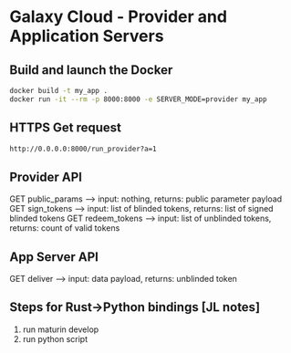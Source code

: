 # Galaxy Cloud - Provider and Application Servers

## Build and launch the Docker
```bash
docker build -t my_app .
docker run -it --rm -p 8000:8000 -e SERVER_MODE=provider my_app
```

## HTTPS Get request
```bash
http://0.0.0.0:8000/run_provider?a=1
```

## Provider API

GET public_params --> input: nothing, returns: public parameter payload
GET sign_tokens --> input: list of blinded tokens, returns: list of signed blinded tokens
GET redeem_tokens --> input: list of unblinded tokens, returns: count of valid tokens

## App Server API

GET deliver --> input: data payload, returns: unblinded token

## Steps for Rust->Python bindings [JL notes]

1. run maturin develop
2. run python script